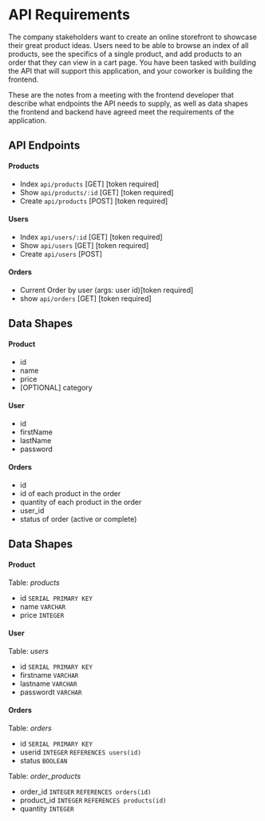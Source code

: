 # API Requirements

The company stakeholders want to create an online storefront to showcase their great product ideas. Users need to be able to browse an index of all products, see the specifics of a single product, and add products to an order that they can view in a cart page. You have been tasked with building the API that will support this application, and your coworker is building the frontend.

These are the notes from a meeting with the frontend developer that describe what endpoints the API needs to supply, as well as data shapes the frontend and backend have agreed meet the requirements of the application.

## API Endpoints

#### Products

- Index `api/products` [GET] [token required]
- Show `api/products/:id` [GET] [token required]
- Create `api/products` [POST] [token required]

#### Users

- Index `api/users/:id` [GET] [token required]
- Show `api/users` [GET] [token required]
- Create `api/users` [POST]

#### Orders

- Current Order by user (args: user id)[token required]
- show `api/orders` [GET] [token required]

## Data Shapes

#### Product

- id
- name
- price
- [OPTIONAL] category

#### User

- id
- firstName
- lastName
- password

#### Orders

- id
- id of each product in the order
- quantity of each product in the order
- user_id
- status of order (active or complete)

## Data Shapes

#### Product

Table: _products_

- id `SERIAL PRIMARY KEY`
- name `VARCHAR`
- price `INTEGER`

#### User

Table: _users_

- id `SERIAL PRIMARY KEY`
- firstname `VARCHAR`
- lastname `VARCHAR`
- passwordt `VARCHAR`

#### Orders

Table: _orders_

- id `SERIAL PRIMARY KEY`
- userid `INTEGER` `REFERENCES users(id)`
- status `BOOLEAN`

Table: _order_products_

- order_id `INTEGER` `REFERENCES orders(id)`
- product_id `INTEGER` `REFERENCES products(id)`
- quantity `INTEGER`
